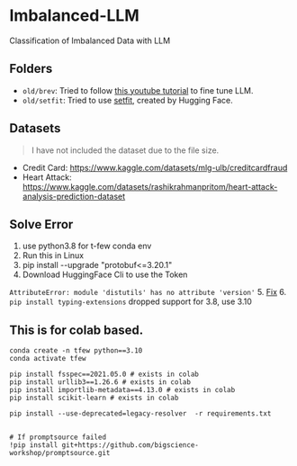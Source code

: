 # Imbalanced-LLM

Classification of Imbalanced Data with LLM

## Folders

- `old/brev`: Tried to follow [this youtube tutorial](https://youtu.be/ztPoCymwIp0?feature=shared) to fine tune LLM.
- `old/setfit`: Tried to use [setfit](https://github.com/huggingface/setfit), created by Hugging Face.
  

## Datasets
>  I have not included the dataset due to the file size.

- Credit Card: https://www.kaggle.com/datasets/mlg-ulb/creditcardfraud
- Heart Attack: https://www.kaggle.com/datasets/rashikrahmanpritom/heart-attack-analysis-prediction-dataset

## Solve Error

1. use python3.8 for t-few conda env
2. Run this in Linux
3. pip install --upgrade "protobuf<=3.20.1"
4. Download HuggingFace Cli to use the Token

`AttributeError: module 'distutils' has no attribute 'version'`
5. [Fix](https://github.com/pytorch/pytorch/issues/69894#issuecomment-1080635462)
6. `pip install typing-extensions` dropped support for 3.8, use 3.10


## This is for colab based.
```
conda create -n tfew python==3.10
conda activate tfew

pip install fsspec==2021.05.0 # exists in colab
pip install urllib3==1.26.6 # exists in colab
pip install importlib-metadata==4.13.0 # exists in colab
pip install scikit-learn # exists in colab 

pip install --use-deprecated=legacy-resolver  -r requirements.txt


# If promptsource failed
!pip install git+https://github.com/bigscience-workshop/promptsource.git
```